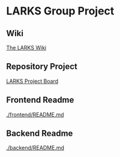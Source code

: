# LARKS Group Project

## Wiki

[The LARKS Wiki](https://github.com/Archie-Adams/larks/wiki)

## Repository Project

[LARKS Project Board](https://github.com/users/Archie-Adams/projects/3)

## Frontend Readme

[./frontend/README.md](./frontend/README.md)

## Backend Readme

[./backend/README.md](./backend/README.md)
